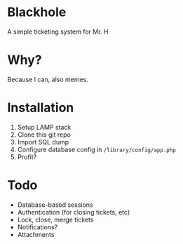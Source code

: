 # Blackhole
A simple ticketing system for Mr. H 

# Why?
Because I can, also memes.

# Installation
1. Setup LAMP stack
2. Clone this git repo
3. Import SQL dump
4. Configure database config in `/library/config/app.php`
5. Profit?

# Todo
* Database-based sessions
* Authentication (for closing tickets, etc)
* Lock, close, merge tickets
* Notifications?
* Attachments
